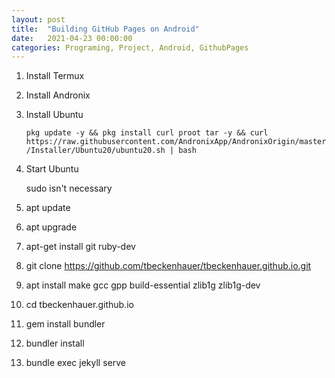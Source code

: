 ```yaml
---
layout: post
title:  "Building GitHub Pages on Android"
date:   2021-04-23 00:00:00
categories: Programing, Project, Android, GithubPages
---
```


1. Install Termux
2. Install Andronix
3. Install Ubuntu

	`pkg update -y && pkg install curl proot tar -y && curl https://raw.githubusercontent.com/AndronixApp/AndronixOrigin/master/Installer/Ubuntu20/ubuntu20.sh | bash`

4. Start Ubuntu

	sudo isn't necessary

5. apt update
6. apt upgrade
7. apt-get install git ruby-dev
8. git clone https://github.com/tbeckenhauer/tbeckenhauer.github.io.git
9. apt install make gcc gpp build-essential zlib1g zlib1g-dev
10. cd tbeckenhauer.github.io
11. gem install bundler
12. bundler install
13. bundle exec jekyll serve
